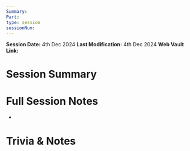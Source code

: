```yaml
---
Summary: 
Part: 
type: session
sessionNum: 
---
```

**Session Date:** 4th Dec 2024 
**Last Modification:** 4th Dec 2024
**Web Vault Link:** 

# Session Summary 


# Full Session Notes
- 









# Trivia & Notes

